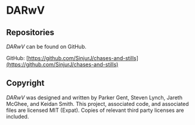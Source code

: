 # DARwV

## Repositories

*DARwV* can be found on GitHub.

GitHub: [https://github.com/SinjurJ/chases-and-stills](https://github.com/SinjurJ/chases-and-stills)  

## Copyright

*DARwV* was designed and written by Parker Gent, Steven Lynch, Jareth McGhee, and Keidan Smith. This project, associated code, and associated files are licensed MIT (Expat). Copies of relevant third party licenses are included.

